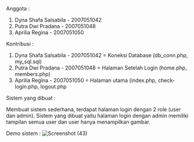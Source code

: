 Anggota :
1. Dyna Shafa Salsabila - 2007051042
2. Putra Dwi Pradana - 2007051048
3. Aprilia Regina - 2007051050

Kontribusi :
1. Dyna Shafa Salsabila - 2007051042
    = Koneksi Database (db_conn.php, my_sql.sql)
2. Putra Dwi Pradana - 2007051048
    = Halaman Setelah Login (home.php, members.php)
3. Aprilia Regina - 2007051050
    = Halaman utama (index.php, check-login.php, logout.php

Sistem yang dibuat :

Membuat sistem sederhana, terdapat halaman login dengan 2 role (user dan admin). Sistem yang dibuat yaitu halaman login dengan admin memiliki tampilan semua user dan user hanya menampilkan gambar.

Demo sistem :
![Screenshot (43)](https://user-images.githubusercontent.com/96274457/163982036-c9d48e7e-2cc4-4db6-a80a-a0c3699cd464.png)
